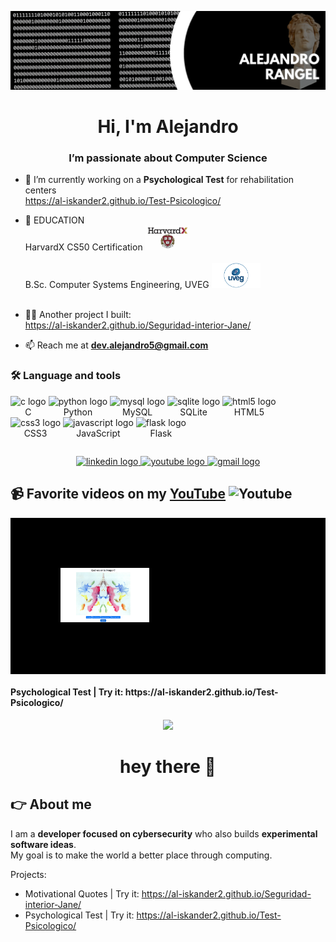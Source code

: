 [![Header](fondo_dev.png "Header")](https://www.youtube.com/@palabraconexavirtual9758)

<!-- Generated with https://rahuldkjain.github.io/gh-profile-readme-generator/ -->
<h1 align="center">Hi, I'm Alejandro</h1>
<h3 align="center">I’m passionate about Computer Science</h3>

- 🔭 I’m currently working on a **Psychological Test** for rehabilitation centers  
  https://al-iskander2.github.io/Test-Psicologico/

- 🌱 EDUCATION  
  HarvardX CS50 Certification <img src="HarvardX.jpg" height="40" alt="Harvard logo" />  
  <img width="12" />  
  B.Sc. Computer Systems Engineering, UVEG <img src="UVEG.jpg" height="40" alt="UVEG logo" />  
  <img width="12" />

- 👨‍💻 Another project I built:  
  https://al-iskander2.github.io/Seguridad-interior-Jane/

- 📫 Reach me at **dev.alejandro5@gmail.com**

<h3 align="left">🛠 Language and tools</h3>

<div align="left">
  <div style="display: inline-block; text-align: center;">
    <img src="https://cdn.jsdelivr.net/gh/devicons/devicon/icons/c/c-original.svg" height="40" alt="c logo" />
    <br />C
  </div>
  <div style="display: inline-block; text-align: center;">
    <img src="https://cdn.jsdelivr.net/gh/devicons/devicon/icons/python/python-original.svg" height="40" alt="python logo" />
    <br />Python
  </div>
  <div style="display: inline-block; text-align: center;">
    <img src="https://cdn.jsdelivr.net/gh/devicons/devicon/icons/mysql/mysql-original.svg" height="40" alt="mysql logo" />
    <br />MySQL
  </div>
  <div style="display: inline-block; text-align: center;">
    <img src="https://cdn.jsdelivr.net/gh/devicons/devicon/icons/sqlite/sqlite-original.svg" height="40" alt="sqlite logo" />
    <br />SQLite
  </div>
  <div style="display: inline-block; text-align: center;">
    <img src="https://cdn.jsdelivr.net/gh/devicons/devicon/icons/html5/html5-original.svg" height="40" alt="html5 logo" />
    <br />HTML5
  </div>
  <div style="display: inline-block; text-align: center;">
    <img src="https://cdn.jsdelivr.net/gh/devicons/devicon/icons/css3/css3-original.svg" height="40" alt="css3 logo" />
    <br />CSS3
  </div>
  <div style="display: inline-block; text-align: center;">
    <img src="https://cdn.jsdelivr.net/gh/devicons/devicon/icons/javascript/javascript-original.svg" height="40" alt="javascript logo" />
    <br />JavaScript
  </div>
  <div style="display: inline-block; text-align: center;">
    <img src="https://cdn.jsdelivr.net/gh/devicons/devicon/icons/flask/flask-original.svg" height="40" alt="flask logo" />
    <br />Flask
  </div>
</div>

<pre></pre>
<div align="center">
  <a href="https://www.linkedin.com/in/alejandro-rangel-62457815b/" target="_blank">
    <img src="https://img.shields.io/static/v1?message=LinkedIn&logo=linkedin&label=&color=0077B5&logoColor=white&labelColor=&style=for-the-badge" height="25" alt="linkedin logo" />
  </a>
  <a href="https://youtu.be/PjCA7G7hTuA" target="_blank">
    <img src="https://img.shields.io/static/v1?message=Youtube&logo=youtube&label=&color=FF0000&logoColor=white&labelColor=&style=for-the-badge" height="25" alt="youtube logo" />
  </a>
  <a href="mailto:dev.alejandro5@gmail.com" target="_blank">
    <img src="https://img.shields.io/static/v1?message=Gmail&logo=gmail&label=&color=D14836&logoColor=white&labelColor=&style=for-the-badge" height="25" alt="gmail logo" />
  </a>
</div>

## 📹 Favorite videos on my [YouTube](https://www.youtube.com/@palabraconexavirtual9758) ![Youtube](https://img.shields.io/youtube/channel/subscribers/UC3iVwWjDFlcMW4NPVfS3-NA)
<a href="https://www.youtube.com/watch?v=PjCA7G7hTuA&t=64s&ab_channel=PalabraConexaVirtual" target="_blank" style="display: inline-block; background-color: black; padding: 30px;">
  <img width="32%" src="miniatura.png" style="border: 50px solid black;" />
</a>

<h4>
  Psychological Test | Try it: https://al-iskander2.github.io/Test-Psicologico/
</h4>

<div align="center">
  <img src="https://visitor-badge.laobi.icu/badge?page_id=Al-iskander2.Al-iskander2" />
</div>

<h1 align="center">hey there 👋</h1>

## 👉 About me
I am a **developer focused on cybersecurity** who also builds **experimental software ideas**.  
My goal is to make the world a better place through computing.

Projects:  
- Motivational Quotes | Try it: https://al-iskander2.github.io/Seguridad-interior-Jane/  
- Psychological Test | Try it: https://al-iskander2.github.io/Test-Psicologico/
